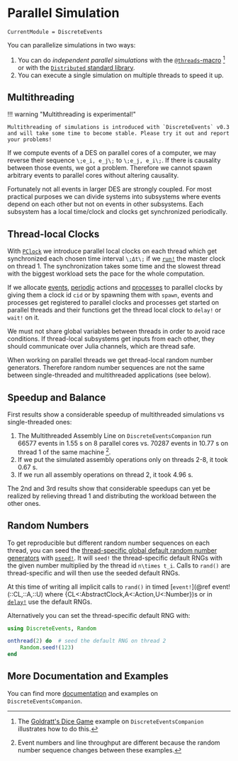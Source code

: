 # Parallel Simulation

```@meta
CurrentModule = DiscreteEvents
```

You can parallelize simulations in two ways:

1. You can do *independent parallel simulations* with the [`@threads`-macro](https://docs.julialang.org/en/v1/manual/multi-threading/#The-@threads-Macro) [^1] or with the [`Distributed` standard library](https://docs.julialang.org/en/v1/stdlib/Distributed/).
2. You can execute a single simulation on multiple threads to speed it up.

## Multithreading

!!! warning "Multithreading is experimental!"

    Multithreading of simulations is introduced with `DiscreteEvents` v0.3 and will take some time to become stable. Please try it out and report your problems!

If we compute events of a DES on parallel cores of a computer, we may reverse their sequence ``\;e_i, e_j\;`` to  ``\;e_j, e_i\;``. If there is causality between those events, we got a problem. Therefore we cannot spawn arbitrary events to parallel cores without altering causality.

Fortunately not all events in larger DES are strongly coupled. For most practical purposes we can divide systems into subsystems where events depend on each other but not on events in other subsystems. Each subsystem has a local time/clock and clocks get synchronized periodically.

## Thread-local Clocks

With [`PClock`](@ref) we introduce parallel local clocks on each thread which get synchronized each chosen time interval ``\;Δt\;`` if we [`run!`](@ref) the master clock on thread 1. The synchronization takes some time and the slowest thread with the biggest workload sets the pace for the whole computation.

If we allocate [events](events.md), [periodic](@ref) actions and [processes](@ref) to parallel clocks by giving them a clock id `cid` or by spawning them with `spawn`, events and processes get registered to parallel clocks and processes get started on parallel threads and their functions get the thread local clock to `delay!` or `wait!` on it.

We must not share global variables between threads in order to avoid race conditions. If thread-local subsystems get inputs from each other, they should communicate over Julia channels, which are thread safe.

When working on parallel threads we get thread-local random number generators. Therefore random number sequences are not the same between single-threaded and multithreaded applications (see below).

## Speedup and Balance

First results show a considerable speedup of multithreaded simulations vs single-threaded ones:

1. The Multithreaded Assembly Line on `DiscreteEventsCompanion` run 66577 events in 1.55 s on 8 parallel cores vs. 70287 events in 10.77 s on thread 1 of the same machine [^2].
2. If we put the simulated assembly operations only on threads 2-8, it took 0.67 s.
3. If we run all assembly operations on thread 2, it took 4.96 s.

The 2nd and 3rd results show that considerable speedups can yet be realized by relieving thread 1 and distributing the workload between the other ones.

## Random Numbers

To get reproducible but different random number sequences on each thread, you can seed the [thread-specific global default random number generators](https://julialang.org/blog/2019/07/multithreading/#random_number_generation) with [`pseed!`](@ref). It will `seed!` the thread-specific default RNGs with the given number multiplied by the thread id ``n\times t_i``. Calls to `rand()` are thread-specific and will then use the seeded default RNGs.

At this time of writing all implicit calls to `rand()` in timed [`event!`](@ref event!(::CL,::A,::U)  where {CL<:AbstractClock,A<:Action,U<:Number})s or in [`delay!`](@ref) use the default RNGs.

Alternatively you can set the thread-specific default RNG with:

```julia
using DiscreteEvents, Random

onthread(2) do  # seed the default RNG on thread 2
    Random.seed!(123)
end
```

## More Documentation and Examples

You can find more [documentation](https://pbayer.github.io/DiscreteEventsCompanion.jl/dev/parallel/) and examples on `DiscreteEventsCompanion`.

[^1]: The [Goldratt's Dice Game](https://pbayer.github.io/DiscreteEventsCompanion.jl/dev/examples/dicegame/dicegame/) example on `DiscreteEventsCompanion` illustrates how to do this.
[^2]: Event numbers and line throughput are different because the random number sequence changes between these examples.